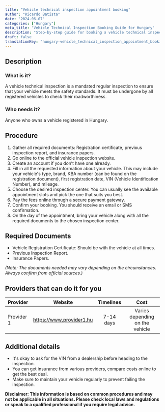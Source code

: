 ```yaml
---
title: "Vehicle technical inspection appointment booking"
author: "Ricardo Batista"
date: "2024-06-07"
categories: ["Hungary"]
meta_title: "Vehicle Technical Inspection Booking Guide for Hungary"
description: "Step-by-step guide for booking a vehicle technical inspection appointment in Hungary."
draft: false
translationKey: "hungary-vehicle_technical_inspection_appointment_booking"
---
```


## Description
### What is it?
A vehicle technical inspection is a mandated regular inspection to ensure that your vehicle meets the safety standards. It must be undergone by all registered vehicles to check their roadworthiness.

### Who needs it?
Anyone who owns a vehicle registered in Hungary.

## Procedure
1. Gather all required documents: Registration certificate, previous inspection report, and insurance papers.
2. Go online to the official vehicle inspection website.
3. Create an account if you don’t have one already.
4. Fill in all the requested information about your vehicle. This may include your vehicle's type, brand, KBA number (can be found on the registration document), first registration date, VIN (Vehicle Identification Number), and mileage.
5. Choose the desired inspection center. You can usually see the available appointment slots and pick the one that suits you best.
6. Pay the fees online through a secure payment gateway.
7. Confirm your booking. You should receive an email or SMS confirmation.
8. On the day of the appointment, bring your vehicle along with all the required documents to the chosen inspection center.

## Required Documents
- Vehicle Registration Certificate: Should be with the vehicle at all times.
- Previous Inspection Report.
- Insurance Papers.

*(Note: The documents needed may vary depending on the circumstances. Always confirm from official sources.)*

## Providers that can do it for you

| Provider        |     Website     |     Timelines    |       Cost      |
| --------------- | --------------- |  :-------------: | :-------------: |
| Provider 1      |  https://www.provider1.hu       |      7-14 days      |        Varies depending on the vehicle       |

## Additional details
- It's okay to ask for the VIN from a dealership before heading to the inspection.
- You can get insurance from various providers, compare costs online to get the best deal.
- Make sure to maintain your vehicle regularly to prevent failing the inspection. 

**Disclaimer: This information is based on common procedures and may not be applicable in all situations. Please check local laws and regulations or speak to a qualified professional if you require legal advice.**